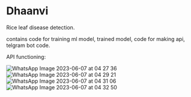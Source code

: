 # Dhaanvi
Rice leaf disease detection.

contains code for training ml model, trained model, code for making api, telgram bot code.

API functioning:

![WhatsApp Image 2023-06-07 at 04 27 36](https://github.com/Akshitaj25/Dhaanvi/assets/91695679/4f80628d-8fdb-42b7-9098-181895c22a1b)
![WhatsApp Image 2023-06-07 at 04 29 21](https://github.com/Akshitaj25/Dhaanvi/assets/91695679/93cb6b12-0a22-410c-b731-719b5f8bcba2)
![WhatsApp Image 2023-06-07 at 04 31 06](https://github.com/Akshitaj25/Dhaanvi/assets/91695679/3df2a981-9bf6-4e0f-a982-010b54bd7a51)
![WhatsApp Image 2023-06-07 at 04 32 50](https://github.com/Akshitaj25/Dhaanvi/assets/91695679/ae43c9b5-cc05-4a42-8aa8-7c4eacdbf69d)
